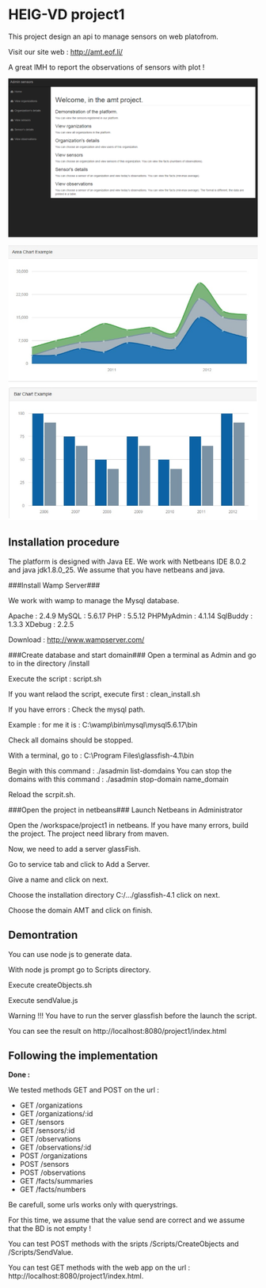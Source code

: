 HEIG-VD project1
=============

This project design an api to manage sensors on web platofrom.

Visit our site web : http://amt.eof.li/

A great IMH to report the observations of sensors with plot ! 

![FrontEnd](https://github.com/yann-malherbe/amt/blob/master/documentation/front.png)

![Plots](https://github.com/yann-malherbe/amt/blob/master/documentation/Plot.jpg)

Installation procedure
-------------
The platform is designed with Java EE.
We work with Netbeans IDE 8.0.2 and java jdk1.8.0_25.
We assume that you have netbeans and java.

###Install Wamp Server###

We work with wamp to manage the Mysql database. 

Apache : 2.4.9 MySQL : 5.6.17 PHP : 5.5.12 PHPMyAdmin : 4.1.14 SqlBuddy : 1.3.3 XDebug : 2.2.5

Download : http://www.wampserver.com/

###Create database and start domain###
Open a terminal as Admin and go to in the directory /install

Execute the script : script.sh

If you want relaod the script, execute first : clean_install.sh

If you have errors : 
Check the mysql path. 

Example : for me it is : C:\wamp\bin\mysql\mysql5.6.17\bin

Check all domains should be stopped. 

With a terminal, go to :  C:\Program Files\glassfish-4.1\bin

Begin with this command :  ./asadmin list-domdains
You can stop the domains with this command  :
./asadmin stop-domain name_domain

Reload the scrpit.sh.

###Open the project in netbeans###
Launch Netbeans in Administrator

Open the /workspace/project1 in netbeans. If you have many errors, build the project. The project need library from maven.

Now, we need to add a server glassFish.

Go to service tab and click to Add a Server.

Give a name and click on next.

Choose the installation directory C:/.../glassfish-4.1 click on next.

Choose the domain AMT and click on finish.

Demontration
-------------------

You can use node js to generate data.

With node js prompt go to Scripts directory.

Execute createObjects.sh

Execute sendValue.js


Warning !!! You have to run the server glassfish before the launch the script.

You can see the result on http://localhost:8080/project1/index.html

Following the implementation 
-------------------
**Done :** 

We tested methods GET and POST on the url :

* GET /organizations 
* GET /organizations/:id 
* GET /sensors
* GET /sensors/:id
* GET /observations
* GET /observations/:id
* POST /organizations 
* POST /sensors
* POST /observations
* GET /facts/summaries
* GET /facts/numbers

Be carefull, some urls works only with querystrings. 

For this time, we assume that the value send are correct and we assume that the BD is not empty !
 
You can test POST methods with the sripts /Scripts/CreateObjects and /Scripts/SendValue.

You can test GET methods with the web app on the url : http://localhost:8080/project1/index.html.

